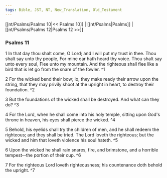 ```yaml
---
tags: Bible, JST, NT, New_Translation, Old_Testament
---
```


[[nt/Psalms/Psalms 10|<< Psalms 10]] | [[nt/Psalms|Psalms]] | [[nt/Psalms/Psalms 12|Psalms 12 >>]]

### Psalms 11

1 In that day thou shalt come, O Lord; and I will put my trust in thee. Thou shalt say unto thy people, For mine ear hath heard thy voice. Thou shalt say unto every soul, Flee unto my mountain. And the righteous shall flee like a bird that is let go from the snare of the fowler.  ^1

2 For the wicked bend their bow; lo, they make ready their arrow upon the string, that they may privily shoot at the upright in heart, to destroy their foundation.  ^2

3 But the foundations of the wicked shall be destroyed. And what can they do?  ^3

4 For the Lord, when he shall come into his holy temple, sitting upon God\'s throne in heaven, his eyes shall pierce the wicked.  ^4

5 Behold, his eyelids shall try the children of men, and he shall redeem the righteous; and they shall be tried. The Lord loveth the righteous; but the wicked and him that loveth violence his soul hateth.  ^5

6 Upon the wicked he shall rain snares, fire, and brimstone, and a horrible tempest\--the portion of their cup.  ^6

7 For the righteous Lord loveth righteousness; his countenance doth behold the upright.  ^7

 
